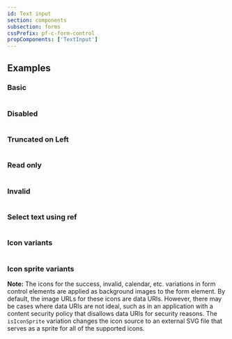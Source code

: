```yaml
---
id: Text input
section: components
subsection: forms
cssPrefix: pf-c-form-control
propComponents: ['TextInput']
---
```


## Examples

### Basic

```ts file="./TextInputBasic.tsx"
```

### Disabled

```ts file="./TextInputDisabled.tsx"
```

### Truncated on Left

```ts file="./TextInputLeftTruncated.tsx"
```

### Read only

```ts file="./TextInputReadOnly.tsx"
```

### Invalid

```ts file="./TextInputInvalid.tsx"
```

### Select text using ref

```ts file="./TextInputSelectUsingRef.tsx"
```

### Icon variants

```ts file="./TextInputIcon.tsx"
```

### Icon sprite variants

**Note:** The icons for the success, invalid, calendar, etc. variations in form control elements are applied as background images to the form element. By default, the image URLs for these icons are data URIs. However, there may be cases where data URIs are not ideal, such as in an application with a content security policy that disallows data URIs for security reasons. The `isIconSprite` variation changes the icon source to an external SVG file that serves as a sprite for all of the supported icons.

```ts file="./TextInputIconSprite.tsx"
```
